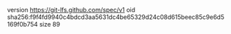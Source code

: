 version https://git-lfs.github.com/spec/v1
oid sha256:f9f4fd9940c4bdcd3aa5631dc4be65329d24c08d615beec85c9e6d5169f0b754
size 89
